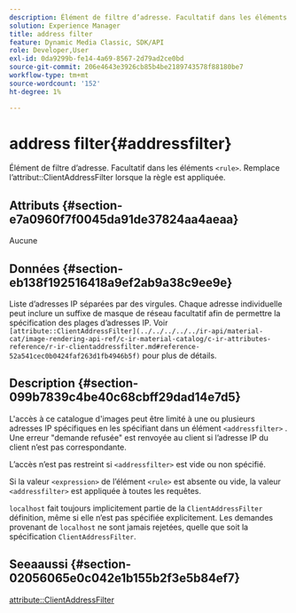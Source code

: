 ```yaml
---
description: Élément de filtre d’adresse. Facultatif dans les éléments <rule> . Remplace l’attribut ClientAddressFilter lorsque la règle est appliquée.
solution: Experience Manager
title: address filter
feature: Dynamic Media Classic, SDK/API
role: Developer,User
exl-id: 0da9299b-fe14-4a69-8567-2d79ad2ce0bd
source-git-commit: 206e4643e3926cb85b4be2189743578f88180be7
workflow-type: tm+mt
source-wordcount: '152'
ht-degree: 1%

---
```


# address filter{#addressfilter}

Élément de filtre d’adresse. Facultatif dans les éléments `<rule>`. Remplace l’attribut::ClientAddressFilter lorsque la règle est appliquée.

## Attributs {#section-e7a0960f7f0045da91de37824aa4aeaa}

Aucune

## Données {#section-eb138f192516418a9ef2ab9a38c9ee9e}

Liste d’adresses IP séparées par des virgules. Chaque adresse individuelle peut inclure un suffixe de masque de réseau facultatif afin de permettre la spécification des plages d’adresses IP. Voir ` [attribute::ClientAddressFilter](../../../../../ir-api/material-cat/image-rendering-api-ref/c-ir-material-catalog/c-ir-attributes-reference/r-ir-clientaddressfilter.md#reference-52a541cec0b0424faf263d1fb4946b5f)` pour plus de détails.

## Description {#section-099b7839c4be40c68cbff29dad14e7d5}

L&#39;accès à ce catalogue d&#39;images peut être limité à une ou plusieurs adresses IP spécifiques en les spécifiant dans un élément `<addressfilter>` . Une erreur &quot;demande refusée&quot; est renvoyée au client si l’adresse IP du client n’est pas correspondante.

L’accès n’est pas restreint si `<addressfilter>` est vide ou non spécifié.

Si la valeur `<expression>` de l’élément `<rule>` est absente ou vide, la valeur `<addressfilter>` est appliquée à toutes les requêtes.

`localhost` fait toujours implicitement partie de la  `ClientAddressFilter` définition, même si elle n’est pas spécifiée explicitement. Les demandes provenant de `localhost` ne sont jamais rejetées, quelle que soit la spécification `ClientAddressFilter`.

## Seeaaussi {#section-02056065e0c042e1b155b2f3e5b84ef7}

[attribute::ClientAddressFilter](../../../../../ir-api/material-cat/image-rendering-api-ref/c-ir-material-catalog/c-ir-attributes-reference/r-ir-clientaddressfilter.md#reference-52a541cec0b0424faf263d1fb4946b5f)
